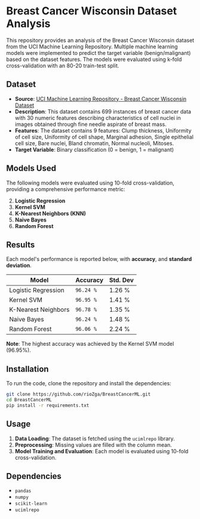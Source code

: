 # Breast Cancer Wisconsin Dataset Analysis

This repository provides an analysis of the Breast Cancer Wisconsin dataset from the UCI Machine Learning Repository. Multiple machine learning models were implemented to predict the target variable (benign/malignant) based on the dataset features. The models were evaluated using k-fold cross-validation with an 80-20 train-test split.

## Dataset

- **Source**: [UCI Machine Learning Repository - Breast Cancer Wisconsin Dataset](https://archive.ics.uci.edu/ml/datasets/Breast+Cancer+Wisconsin+%28Diagnostic%29)
- **Description**: This dataset contains 699 instances of breast cancer data with 30 numeric features describing characteristics of cell nuclei in images obtained through fine needle aspirate of breast mass.
- **Features**: The dataset contains 9 features: Clump thickness, Uniformity of cell size, Uniformity of cell shape, Marginal adhesion, Single epithelial cell size, Bare nuclei, Bland chromatin, Normal nucleoli, Mitoses.
- **Target Variable**: Binary classification (0 = benign, 1 = malignant)

## Models Used

The following models were evaluated using 10-fold cross-validation, providing a comprehensive performance metric:

2. **Logistic Regression**
3. **Kernel SVM**
4. **K-Nearest Neighbors (KNN)**
5. **Naive Bayes**
6. **Random Forest**

## Results

Each model's performance is reported below, with **accuracy**, and **standard deviation**.

| Model               | Accuracy  | Std. Dev |
| ------------------- | --------- | -------- |
| Logistic Regression | `96.24 %` | 1.26 %   |
| Kernel SVM          | `96.95 %` | 1.41 %   |
| K-Nearest Neighbors | `96.78 %` | 1.35 %   |
| Naive Bayes         | `96.24 %` | 1.48 %   |
| Random Forest       | `96.06 %` | 2.24 %   |

**Note**: The highest accuracy was achieved by the Kernel SVM model (96.95%).

## Installation

To run the code, clone the repository and install the dependencies:

```bash
git clone https://github.com/rioZga/BreastCancerML.git
cd BreastCancerML
pip install -r requirements.txt
```

## Usage

1. **Data Loading**: The dataset is fetched using the `ucimlrepo` library.
2. **Preprocessing**: Missing values are filled with the column mean.
3. **Model Training and Evaluation**: Each model is evaluated using 10-fold cross-validation.

## Dependencies

- `pandas`
- `numpy`
- `scikit-learn`
- `ucimlrepo`
